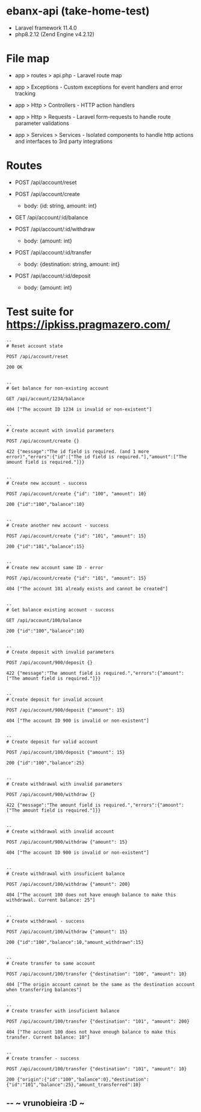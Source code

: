 # ebanx-api (take-home-test)

* Laravel framework 11.4.0
* php8.2.12 (Zend Engine v4.2.12)

# File map

* app > routes > api.php - Laravel route map

* app > Exceptions - Custom exceptions for event handlers and error tracking

* app > Http > Controllers - HTTP action handlers

* app > Http > Requests - Laravel form-requests to handle route parameter validations

* app > Services > Services - Isolated components to handle http actions and interfaces to 3rd party integrations

# Routes

* POST /api/account/reset

* POST /api/account/create
    - body: {id: string, amount: int}

* GET /api/account/:id/balance

* POST /api/account/:id/withdraw
    - body: {amount: int}

* POST /api/account/:id/transfer
    - body: {destination: string, amount: int}

* POST /api/account/:id/deposit
    - body: {amount: int}

# Test suite for https://ipkiss.pragmazero.com/

```
--
# Reset account state

POST /api/account/reset

200 OK


--
# Get balance for non-existing account

GET /api/account/1234/balance

404 ["The account ID 1234 is invalid or non-existent"]


--
# Create account with invalid parameters

POST /api/account/create {}

422 {"message":"The id field is required. (and 1 more error)","errors":{"id":["The id field is required."],"amount":["The amount field is required."]}}


--
# Create new account - success

POST /api/account/create {"id": "100", "amount": 10}

200 {"id":"100","balance":10}


--
# Create another new account - success

POST /api/account/create {"id": "101", "amount": 15}

200 {"id":"101","balance":15}


--
# Create new account same ID - error

POST /api/account/create {"id": "101", "amount": 15}

404 ["The account 101 already exists and cannot be created"]


--
# Get balance existing account - success

GET /api/account/100/balance

200 {"id":"100","balance":10}


--
# Create deposit with invalid parameters

POST /api/account/900/deposit {}

422 {"message":"The amount field is required.","errors":{"amount":["The amount field is required."]}}


--
# Create deposit for invalid account

POST /api/account/900/deposit {"amount": 15}

404 ["The account ID 900 is invalid or non-existent"]


--
# Create deposit for valid account

POST /api/account/100/deposit {"amount": 15}

200 {"id":"100","balance":25}


--
# Create withdrawal with invalid parameters

POST /api/account/900/withdraw {}

422 {"message":"The amount field is required.","errors":{"amount":["The amount field is required."]}}


--
# Create withdrawal with invalid account

POST /api/account/900/withdraw {"amount": 15}

404 ["The account ID 900 is invalid or non-existent"]


--
# Create withdrawal with insuficient balance

POST /api/account/100/withdraw {"amount": 200}

404 ["The account 100 does not have enough balance to make this withdrawal. Current balance: 25"]


--
# Create withdrawal - success

POST /api/account/100/withdraw {"amount": 15}

200 {"id":"100","balance":10,"amount_withdrawn":15}


--
# Create transfer to same account

POST /api/account/100/transfer {"destination": "100", "amount": 10}

404 ["The origin account cannot be the same as the destination account when transferring balances"]


--
# Create transfer with insuficient balance

POST /api/account/100/transfer {"destination": "101", "amount": 200}

404 ["The account 100 does not have enough balance to make this transfer. Current balance: 10"]


--
# Create transfer - success

POST /api/account/100/transfer {"destination": "101", "amount": 10}

200 {"origin":{"id":"100","balance":0},"destination":{"id":"101","balance":25},"amount_transferred":10}

```

--
~ vrunobieira :D ~
--